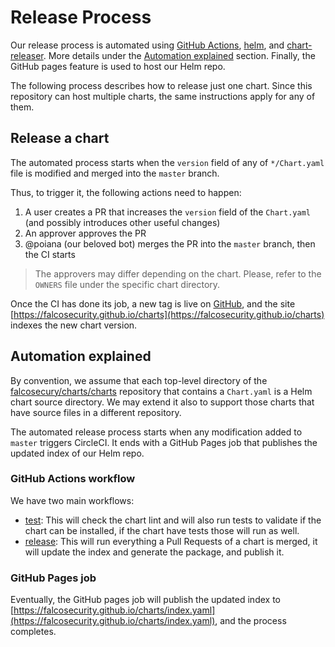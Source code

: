 # Release Process

Our release process is automated using [GitHub Actions](.github/workflows/release.yml), [helm](https://github.com/helm/helm), and [chart-releaser](https://github.com/helm/chart-releaser). More details under the [Automation explained](#Automation-explained) section. Finally, the GitHub pages feature is used to host our Helm repo.

The following process describes how to release just one chart. Since this repository can host multiple charts, the same instructions apply for any of them.

## Release a chart

The automated process starts when the `version` field of any of `*/Chart.yaml` file is modified and merged into the `master` branch.

Thus, to trigger it, the following actions need to happen:

1. A user creates a PR that increases the `version` field of the `Chart.yaml` (and possibly introduces other useful changes)
2. An approver approves the PR
3. @poiana (our beloved bot) merges the PR into the `master` branch, then the CI starts

> The approvers may differ depending on the chart. Please, refer to the `OWNERS` file under the specific chart directory.

Once the CI has done its job, a new tag is live on [GitHub](https://github.com/falcosecurity/falco-exporter/releases), and the site [https://falcosecurity.github.io/charts](https://falcosecurity.github.io/charts) indexes the new chart version.

## Automation explained

By convention, we assume that each top-level directory of the [falcosecury/charts/charts](https://github.com/falcosecurity/charts/tree/master/charts) repository that contains a `Chart.yaml` is a Helm chart source directory. We may extend it also to support those charts that have source files in a different repository.

The automated release process starts when any modification added to `master` triggers CircleCI. It ends with a GitHub Pages job that publishes the updated index of our Helm repo.

### GitHub Actions workflow

We have two main workflows:

- [test](.github/workflows/test.yml): This will check the chart lint and will also run tests to validate if the chart can be installed, if the chart have tests those will run as well.
- [release](.github/workflows/release.yml): This will run everything a Pull Requests of a chart is merged, it will update the index and generate the package, and publish it.

### GitHub Pages job

Eventually, the GitHub pages job will publish the updated index to [https://falcosecurity.github.io/charts/index.yaml](https://falcosecurity.github.io/charts/index.yaml), and the process completes.
